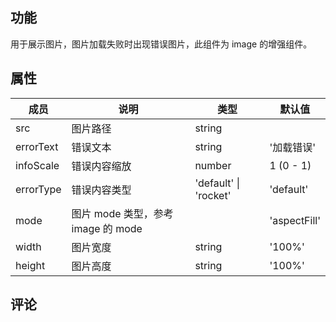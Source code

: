 ## 功能

用于展示图片，图片加载失败时出现错误图片，此组件为 image 的增强组件。

## 属性

| 成员      | 说明                               | 类型                  | 默认值       |
| --------- | ---------------------------------- | --------------------- | ------------ |
| src       | 图片路径                           | string                |              |
| errorText | 错误文本                           | string                | '加载错误'   |
| infoScale | 错误内容缩放                       | number                | 1 (0 - 1)    |
| errorType | 错误内容类型                       | 'default' \| 'rocket' | 'default'    |
| mode      | 图片 mode 类型，参考 image 的 mode |                       | 'aspectFill' |
| width     | 图片宽度                           | string                | '100%'       |
| height    | 图片高度                           | string                | '100%'       |

## 评论
